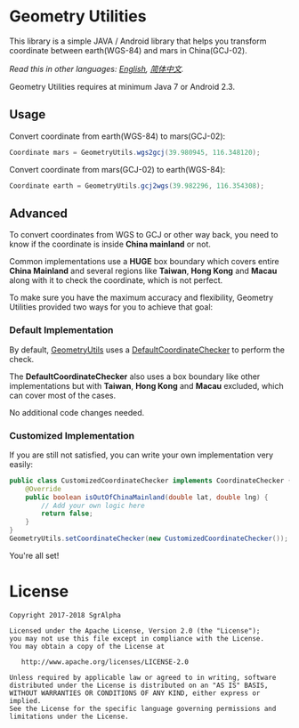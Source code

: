 # Geometry Utilities
This library is a simple JAVA / Android library that helps you transform coordinate between earth(WGS-84) and mars in China(GCJ-02).

*Read this in other languages: [English](README.md), [简体中文](README.zh-cn.md).*

Geometry Utilities requires at minimum Java 7 or Android 2.3.

## Usage
Convert coordinate from earth(WGS-84) to mars(GCJ-02):
```java
Coordinate mars = GeometryUtils.wgs2gcj(39.980945, 116.348120);
```
Convert coordinate from mars(GCJ-02) to earth(WGS-84):
```java
Coordinate earth = GeometryUtils.gcj2wgs(39.982296, 116.354308);
```

## Advanced
To convert coordinates from WGS to GCJ or other way back, you need to know if the coordinate is inside **China mainland** or not.

Common implementations use a **HUGE** box boundary which covers entire **China Mainland** and several regions like **Taiwan**, **Hong Kong** and **Macau** along with it to check the coordinate, which is not perfect.

To make sure you have the maximum accuracy and flexibility, Geometry Utilities provided two ways for you to achieve that goal:

### Default Implementation
By default, [GeometryUtils](src/main/java/io/sgr/geometry/utils/GeometryUtils.java) uses a [DefaultCoordinateChecker](src/main/java/io/sgr/geometry/utils/DefaultCoordinateChecker.java) to perform the check.

The **DefaultCoordinateChecker** also uses a box boundary like other implementations but with **Taiwan**, **Hong Kong** and **Macau** excluded, which can cover most of the cases.

No additional code changes needed.

### Customized Implementation
If you are still not satisfied, you can write your own implementation very easily:
```java
public class CustomizedCoordinateChecker implements CoordinateChecker {
	@Override
	public boolean isOutOfChinaMainland(double lat, double lng) {
		// Add your own logic here
		return false;
	}
}
GeometryUtils.setCoordinateChecker(new CustomizedCoordinateChecker());
```
You're all set!

# License

    Copyright 2017-2018 SgrAlpha
   
    Licensed under the Apache License, Version 2.0 (the "License");
    you may not use this file except in compliance with the License.
    You may obtain a copy of the License at
   
       http://www.apache.org/licenses/LICENSE-2.0
   
    Unless required by applicable law or agreed to in writing, software
    distributed under the License is distributed on an "AS IS" BASIS,
    WITHOUT WARRANTIES OR CONDITIONS OF ANY KIND, either express or implied.
    See the License for the specific language governing permissions and
    limitations under the License.
